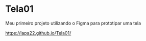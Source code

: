 # Tela01
Meu primeiro projeto utilizando o Figma para prototipar uma tela

https://lapa22.github.io/Tela01/
